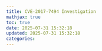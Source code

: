 ```yaml
---
title: CVE-2017-7494 Investigation
mathjax: true
toc: true
date: 2025-07-31 15:32:18
updated: 2025-07-31 15:32:18
categories:
---
```

